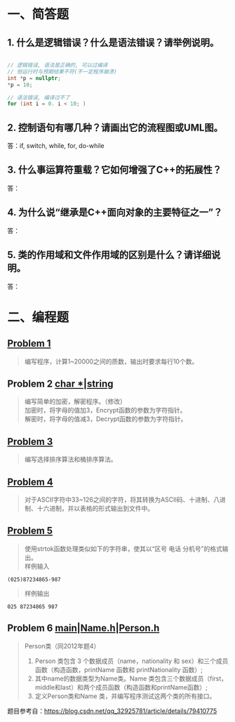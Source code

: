 # 一、简答题
## 1. 什么是逻辑错误？什么是语法错误？请举例说明。

```cpp

// 逻辑错误, 语法是正确的, 可以过编译
// 但运行时与预期结果不符(不一定程序崩溃)
int *p = nullptr;
*p = 10;

// 语法错误, 编译过不了
for (int i = 0. i < 10; )

```

## 2. 控制语句有哪几种？请画出它的流程图或UML图。
答：if, switch, while, for, do-while
## 3. 什么事运算符重载？它如何增强了C++的拓展性？
答：
## 4. 为什么说“继承是C++面向对象的主要特征之一”？
答：
## 5. 类的作用域和文件作用域的区别是什么？请详细说明。
答：

# 二、编程题
## [Problem 1](1/1.cpp)
> 编写程序，计算1~20000之间的质数，输出时要求每行10个数。
> 
## Problem 2 [char *](2/使用char指针版本.cpp)|[string](2/使用string版本.cpp)
> 编写简单的加密，解密程序。（修改）</br>
> 加密时，将字母的值加3，Encrypt函数的参数为字符指针。</br>
> 解密时，将字母的值减3，Decrypt函数的参数为字符指针。
> 
## [Problem 3](3/3.cpp)
> 编写选择排序算法和桶排序算法。
 
## [Problem 4](4/4.cpp)
> 对于ASCII字符中33~126之间的字符，将其转换为ASCII码、十进制、八进制、十六进制，并以表格的形式输出到文件中。

## [Problem 5](5/5.cpp)
> 使用strtok函数处理类似如下的字符串，使其以“区号 电话 分机号”的格式输出。</br>
> 样例输入

```
(025)87234865-987
```
> 样例输出

```
025 87234865 987
```

## Problem 6 [main](6/main.cpp)|[Name.h](6/Name.h)|[Person.h](6/Person.h)
> Person类（同2012年题4）</br>
> 1. Person 类包含 3 个数据成员（name，nationality 和 sex）和三个成员函数（构造函数，printName 函数和 printNationality 函数）;</br>
> 2. 其中name的数据类型为Name类。Name 类包含三个数据成员（first，middle和last）和两个成员函数（构造函数和printName函数）;</br>
> 3. 定义Person类和Name 类，并编写程序测试这两个类的所有接口。

题目参考自：https://blog.csdn.net/qq_32925781/article/details/79410775